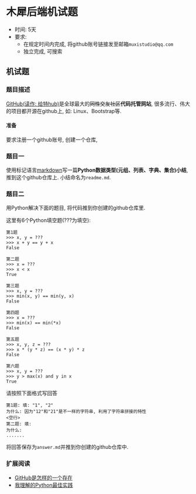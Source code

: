 # 木犀后端机试题

+ 时间: 5天
+ 要求:
    - 在规定时间内完成, 将github账号链接发至邮箱```muxistudio@qq.com```
    - 独立完成, 可搜索

## 机试题
### 题目描述

[GitHub(读作: 给特hub)](https://github.com/)是全球最大的~~同性交友社区~~**代码托管网站**,
很多流行、伟大的项目都开源在github上, 如: Linux、Bootstrap等. <br/>

#### 准备
要求注册一个github账号, 创建一个仓库, 

### 题目一
使用标记语言[markdown](http://baike.baidu.com/item/markdown)写一篇**Python数据类型(元组、列表、字典、集合)小结**, 推到这个github仓库上. 小结命名为```readme.md```. 

### 题目二
用Python解决下面的题目, 将代码推到你创建的github仓库里. <br/>

这里有6个Python填空题(???为填空):

    第1题
    >>> x, y = ???
    >>> x + y == y + x
    False

    第二题
    >>> x = ???
    >>> x < x
    True

    第三题
    >>> x, y = ???
    >>> min(x, y) == min(y, x)
    False

    第四题
    >>> x = ???
    >>> min(x) == min(*x)
    False

    第五题
    >>> x, y, z = ???
    >>> x * (y * z) == (x * y) * z
    False

    第六题
    >>> x, y = ???
    >>> y > max(x) and y in x
    True

请按照下面格式写回答

    第1题: 填: "1", "2"
    为什么: 因为"12"和"21"是不一样的字符串, 利用了字符串拼接的特性
    <空行>
    第二题: 填: 
    为什么:
    .......

将回答保存为```answer.md```并推到你创建的github仓库中.

### 扩展阅读

+ [GitHub是怎样的一个存在](https://www.zhihu.com/question/28976652)
+ [我理解的Python最佳实践](http://www.dongwm.com/archives/wo-li-jie-de-pythonzui-jia-shi-jian/)
